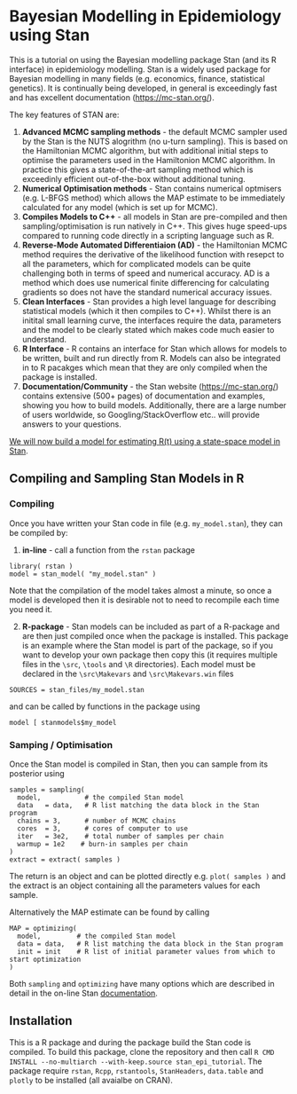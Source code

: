 # Bayesian Modelling in Epidemiology using Stan

This is a tutorial on using the Bayesian modelling package Stan (and its R interface) in epidemiology modelling.
Stan is a widely used package for Bayesian modelling in many fields (e.g. economics, finance, statistical genetics).
It is continually being developed, in general is exceedingly fast and has excellent documentation (https://mc-stan.org/).

The key features of STAN are:
1. **Advanced MCMC sampling methods** - the default MCMC sampler used by the Stan is the NUTS alogrithm (no u-turn sampling). This is based on the Hamiltonian MCMC algorithm, but with additional initial steps to optimise the parameters used in the Hamiltonion MCMC algorithm. In practice this gives a state-of-the-art sampling method which is exceedinly efficient out-of-the-box without additional tuning. 
2. **Numerical Optimisation methods** - Stan contains numerical optmisers (e.g. L-BFGS method) which allows the MAP estimate to be immediately calculated for any model (which is set up for MCMC).
3. **Compiles Models to C++** - all models in Stan are pre-compiled and then sampling/optimisation is run natively in C++. This gives huge speed-ups compared to running code directly in a scripting language such as R.
4. **Reverse-Mode Automated Differentiaion (AD)** - the Hamiltonian MCMC method requires the derivative of the likelihood function with resepct to all the parameters, which for complicated models can be quite challenging both in terms of speed and numerical accuracy. AD is a method which does use numerical finite differencing for calculating gradients so does not have the standard numerical accuracy issues.
5. **Clean Interfaces** - Stan provides a high level language for describing statistical models (which it then compiles to C++). Whilst there is an initital small learning curve, the interfaces require the data, parameters and the model to be clearly stated which makes code much easier to understand.
6. **R Interface** - R contains an interface for Stan which allows for models to be written, built and run directly from R. Models can also be integrated in to R pacakges which mean that they are only compiled when the package is installed.
7. **Documentation/Community** - the Stan website (https://mc-stan.org/) contains extensive (500+ pages) of documentation and examples, showing you how to build models. Additionally, there are a large number of users worldwide, so Googling/StackOverflow etc.. will provide answers to your questions.

[We will now build a model for estimating R(t) using a state-space model in Stan](https://github.com/BDI-pathogens/stan_epi_tutorial/blob/main/documentation/infection_model.md).

## Compiling and Sampling Stan Models in R

### Compiling
Once you have written your Stan code in file (e.g. `my_model.stan`), they can be compiled by:
1. **in-line** - call a function from the `rstan` package
```
library( rstan )
model = stan_model( "my_model.stan" )
```
Note that the compilation of the model takes almost a minute, so once a model is developed then it is desirable not to need to recompile each time you need it.

2. **R-package** - Stan models can be included as part of a R-package and are then just compiled once when the package is installed. This package is an example where the Stan model is part of the package, so if you want to develop your own package then copy this (it requires multiple files in the `\src`, `\tools` and `\R` directories). Each model must be declared in the `\src\Makevars` and `\src\Makevars.win` files
```
SOURCES = stan_files/my_model.stan
```
and can be called by functions in the package using
```
model [ stanmodels$my_model
```
### Samping / Optimisation
Once the Stan model is compiled in Stan, then you can sample from its posterior using

```
samples = sampling( 
  model,           # the compiled Stan model
  data   = data,   # R list matching the data block in the Stan program
  chains = 3,      # number of MCMC chains
  cores  = 3,      # cores of computer to use
  iter   = 3e2,    # total number of samples per chain
  warmup = 1e2    # burn-in samples per chain
)
extract = extract( samples )
```

The return is an object and can be plotted directly e.g. `plot( samples )` and the extract is an object containing all the parameters values  for each sample.

Alternatively the MAP estimate can be found by calling
```
MAP = optimizing( 
  model,         # the compiled Stan model
  data = data,   # R list matching the data block in the Stan program
  init = init    # R list of initial parameter values from which to start optimization
)
```

Both `sampling` and `optimizing` have many options which are described in detail in the on-line Stan [documentation](https://mc-stan.org/).

## Installation
This is a R package and during the package build the Stan code is compiled. To build this package, clone the repository and then call `R CMD INSTALL --no-multiarch --with-keep.source stan_epi_tutorial`. The package require `rstan`, `Rcpp`, `rstantools`, `StanHeaders`, `data.table` and `plotly` to be installed (all avaialbe on CRAN).

